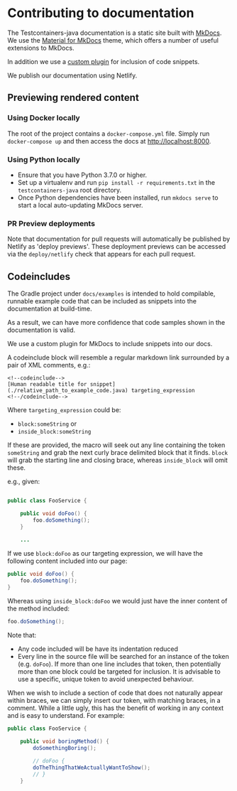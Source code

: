 # Contributing to documentation

The Testcontainers-java documentation is a static site built with [MkDocs](https://www.mkdocs.org/).
We use the [Material for MkDocs](https://squidfunk.github.io/mkdocs-material/) theme, which offers a number of useful extensions to MkDocs.

In addition we use a [custom plugin](https://github.com/rnorth/mkdocs-codeinclude-plugin) for inclusion of code snippets.

We publish our documentation using Netlify. 

## Previewing rendered content

### Using Docker locally

The root of the project contains a `docker-compose.yml` file. Simply run `docker-compose up` and then access the docs at [http://localhost:8000](http://localhost:8000).

### Using Python locally

* Ensure that you have Python 3.7.0 or higher.
* Set up a virtualenv and run `pip install -r requirements.txt` in the `testcontainers-java` root directory.
* Once Python dependencies have been installed, run `mkdocs serve` to start a local auto-updating MkDocs server.

### PR Preview deployments

Note that documentation for pull requests will automatically be published by Netlify as 'deploy previews'.
These deployment previews can be accessed via the `deploy/netlify` check that appears for each pull request.

## Codeincludes

The Gradle project under `docs/examples` is intended to hold compilable, runnable example code that can be included as
snippets into the documentation at build-time.

As a result, we can have more confidence that code samples shown in the documentation is valid.

We use a custom plugin for MkDocs to include snippets into our docs.

A codeinclude block will resemble a regular markdown link surrounded by a pair of XML comments, e.g.:

<!-- 
To prevent this from being rendered as a codeinclude when rendering this page, we use HTML tags.
See this in its rendered form to understand its actual appearance, or look at other pages in the
docs.
-->

<pre><code>&lt;!--codeinclude--&gt;
[Human readable title for snippet](./relative_path_to_example_code.java) targeting_expression
&lt;!--/codeinclude--&gt;
</code></pre>

Where `targeting_expression` could be:

* `block:someString` or
* `inside_block:someString`

If these are provided, the macro will seek out any line containing the token `someString` and grab the next curly brace
delimited block that it finds. `block` will grab the starting line and closing brace, whereas `inside_block` will omit 
these.

e.g., given:
```java

public class FooService {

    public void doFoo() {
        foo.doSomething();
    }
    
    ...

```

If we use `block:doFoo` as our targeting expression, we will have the following content included into our page:

```java
public void doFoo() {
    foo.doSomething();
}
```

Whereas using `inside_block:doFoo` we would just have the inner content of the method included:

```java
foo.doSomething();
```

Note that:

* Any code included will be have its indentation reduced
* Every line in the source file will be searched for an instance of the token (e.g. `doFoo`). If more than one line
  includes that token, then potentially more than one block could be targeted for inclusion. It is advisable to use a
  specific, unique token to avoid unexpected behaviour.
  
When we wish to include a section of code that does not naturally appear within braces, we can simply insert our token,
with matching braces, in a comment. 
While a little ugly, this has the benefit of working in any context and is easy to understand. 
For example:

```java
public class FooService {

    public void boringMethod() {
        doSomethingBoring();
        
        // doFoo {
        doTheThingThatWeActuallyWantToShow();
        // }
    }


``` 
